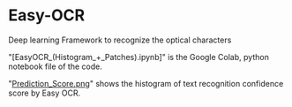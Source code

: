 # Easy-OCR
 Deep learning Framework to recognize the optical characters

"[EasyOCR_(Histogram_+_Patches).ipynb]" is the Google Colab, python notebook file of the code. 

"[Prediction_Score.png](https://github.com/Shaheer-khan-github/Easy-OCR/blob/main/EasyOCR_(Histogram_%2B_Patches).ipynb)" shows the histogram of text recognition confidence score by Easy OCR.

